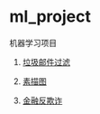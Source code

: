 # ml_project
机器学习项目

1. [垃圾邮件过滤](https://github.com/jancywen/ml_project/tree/master/spam_filter_project)

2. [素描图](https://github.com/jancywen/ml_project/tree/master/rgb_to_sketch)

3. [金融反欺诈](https://github.com/jancywen/ml_project/tree/master/financial_fraud_prevention)
